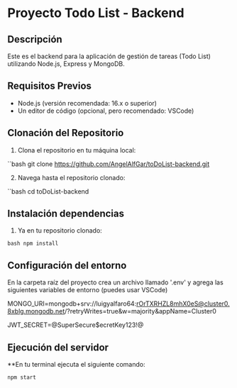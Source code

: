 # Proyecto Todo List - Backend

## Descripción

Este es el backend para la aplicación de gestión de tareas (Todo List) utilizando Node.js, Express y MongoDB.

## Requisitos Previos

- Node.js (versión recomendada: 16.x o superior)
- Un editor de código (opcional, pero recomendado: VSCode)

## Clonación del Repositorio

1. Clona el repositorio en tu máquina local:

  ``bash
   git clone https://github.com/AngelAlfGar/toDoList-backend.git

2. Navega hasta el repositorio clonado:

  ``bash
  cd toDoList-backend

## Instalación dependencias

1. Ya en tu repositorio clonado:
  
  ``bash
  npm install``

## Configuración del entorno

  En la carpeta raíz del proyecto crea un archivo llamado '.env' y agrega las siguientes variables de entorno (puedes usar VSCode)

  MONGO_URI=mongodb+srv://luigyalfaro64:rOrTXRHZL8mhX0eS@cluster0.8xblg.mongodb.net/?retryWrites=true&w=majority&appName=Cluster0
  
  JWT_SECRET=@SuperSecure$ecretKey123!@

## Ejecución del servidor

  **En tu terminal ejecuta el siguiente comando:
  ```bash
  npm start
